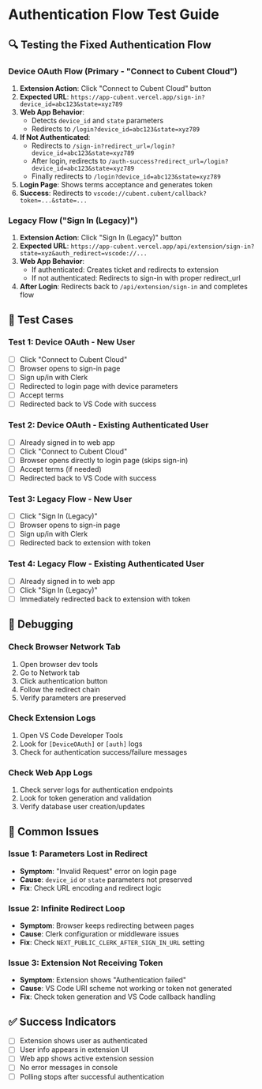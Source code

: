 # Authentication Flow Test Guide

## 🔍 Testing the Fixed Authentication Flow

### **Device OAuth Flow (Primary - "Connect to Cubent Cloud")**

1. **Extension Action**: Click "Connect to Cubent Cloud" button
2. **Expected URL**: `https://app-cubent.vercel.app/sign-in?device_id=abc123&state=xyz789`
3. **Web App Behavior**: 
   - Detects `device_id` and `state` parameters
   - Redirects to `/login?device_id=abc123&state=xyz789`
4. **If Not Authenticated**: 
   - Redirects to `/sign-in?redirect_url=/login?device_id=abc123&state=xyz789`
   - After login, redirects to `/auth-success?redirect_url=/login?device_id=abc123&state=xyz789`
   - Finally redirects to `/login?device_id=abc123&state=xyz789`
5. **Login Page**: Shows terms acceptance and generates token
6. **Success**: Redirects to `vscode://cubent.cubent/callback?token=...&state=...`

### **Legacy Flow ("Sign In (Legacy)")**

1. **Extension Action**: Click "Sign In (Legacy)" button  
2. **Expected URL**: `https://app-cubent.vercel.app/api/extension/sign-in?state=xyz&auth_redirect=vscode://...`
3. **Web App Behavior**:
   - If authenticated: Creates ticket and redirects to extension
   - If not authenticated: Redirects to sign-in with proper redirect_url
4. **After Login**: Redirects back to `/api/extension/sign-in` and completes flow

## 🧪 Test Cases

### **Test 1: Device OAuth - New User**
- [ ] Click "Connect to Cubent Cloud"
- [ ] Browser opens to sign-in page
- [ ] Sign up/in with Clerk
- [ ] Redirected to login page with device parameters
- [ ] Accept terms
- [ ] Redirected back to VS Code with success

### **Test 2: Device OAuth - Existing Authenticated User**
- [ ] Already signed in to web app
- [ ] Click "Connect to Cubent Cloud"  
- [ ] Browser opens directly to login page (skips sign-in)
- [ ] Accept terms (if needed)
- [ ] Redirected back to VS Code with success

### **Test 3: Legacy Flow - New User**
- [ ] Click "Sign In (Legacy)"
- [ ] Browser opens to sign-in page
- [ ] Sign up/in with Clerk
- [ ] Redirected back to extension with token

### **Test 4: Legacy Flow - Existing Authenticated User**
- [ ] Already signed in to web app
- [ ] Click "Sign In (Legacy)"
- [ ] Immediately redirected back to extension with token

## 🔧 Debugging

### **Check Browser Network Tab**
1. Open browser dev tools
2. Go to Network tab
3. Click authentication button
4. Follow the redirect chain
5. Verify parameters are preserved

### **Check Extension Logs**
1. Open VS Code Developer Tools
2. Look for `[DeviceOAuth]` or `[auth]` logs
3. Check for authentication success/failure messages

### **Check Web App Logs**
1. Check server logs for authentication endpoints
2. Look for token generation and validation
3. Verify database user creation/updates

## 🚨 Common Issues

### **Issue 1: Parameters Lost in Redirect**
- **Symptom**: "Invalid Request" error on login page
- **Cause**: `device_id` or `state` parameters not preserved
- **Fix**: Check URL encoding and redirect logic

### **Issue 2: Infinite Redirect Loop**
- **Symptom**: Browser keeps redirecting between pages
- **Cause**: Clerk configuration or middleware issues
- **Fix**: Check `NEXT_PUBLIC_CLERK_AFTER_SIGN_IN_URL` setting

### **Issue 3: Extension Not Receiving Token**
- **Symptom**: Extension shows "Authentication failed"
- **Cause**: VS Code URI scheme not working or token not generated
- **Fix**: Check token generation and VS Code callback handling

## ✅ Success Indicators

- [ ] Extension shows user as authenticated
- [ ] User info appears in extension UI
- [ ] Web app shows active extension session
- [ ] No error messages in console
- [ ] Polling stops after successful authentication
